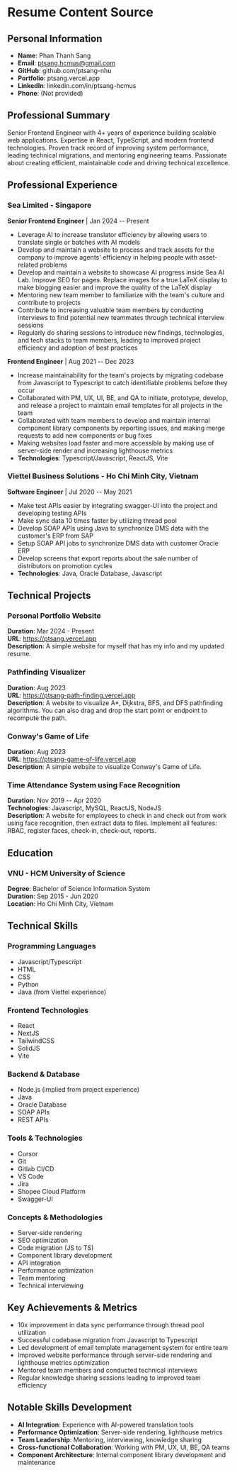 # Resume Content Source

## Personal Information
- **Name**: Phan Thanh Sang
- **Email**: ptsang.hcmus@gmail.com
- **GitHub**: github.com/ptsang-nhu
- **Portfolio**: ptsang.vercel.app
- **LinkedIn**: linkedin.com/in/ptsang-hcmus
- **Phone**: (Not provided)

## Professional Summary
Senior Frontend Engineer with 4+ years of experience building scalable web applications. Expertise in React, TypeScript, and modern frontend technologies. Proven track record of improving system performance, leading technical migrations, and mentoring engineering teams. Passionate about creating efficient, maintainable code and driving technical excellence.

## Professional Experience

### Sea Limited - Singapore
**Senior Frontend Engineer** | Jan 2024 -- Present
- Leverage AI to increase translator efficiency by allowing users to translate single or batches with AI models
- Develop and maintain a website to process and track assets for the company to improve agents' efficiency in helping people with asset-related problems
- Develop and maintain a website to showcase AI progress inside Sea AI Lab. Improve SEO for pages. Replace images for a true LaTeX display to make blogging easier and improve the quality of the LaTeX display
- Mentoring new team member to familiarize with the team's culture and contribute to projects
- Contribute to increasing valuable team members by conducting interviews to find potential new teammates through technical interview sessions
- Regularly do sharing sessions to introduce new findings, technologies, and tech stacks to team members, leading to improved project efficiency and adoption of best practices

**Frontend Engineer** | Aug 2021 -- Dec 2023
- Increase maintainability for the team's projects by migrating codebase from Javascript to Typescript to catch identifiable problems before they occur
- Collaborated with PM, UX, UI, BE, and QA to initiate, prototype, develop, and release a project to maintain email templates for all projects in the team
- Collaborated with team members to develop and maintain internal component library components by reporting issues, and making merge requests to add new components or bug fixes
- Making websites load faster and more accessible by making use of server-side render and increasing lighthouse metrics
- **Technologies**: Typescript/Javascript, ReactJS, Vite

### Viettel Business Solutions - Ho Chi Minh City, Vietnam
**Software Engineer** | Jul 2020 -- May 2021
- Make test APIs easier by integrating swagger-UI into the project and developing testing APIs
- Make sync data 10 times faster by utilizing thread pool
- Develop SOAP APIs using Java to synchronize DMS data with the customer's ERP from SAP
- Setup SOAP API jobs to synchronize DMS data with customer Oracle ERP
- Develop screens that export reports about the sale number of distributors on promotion cycles
- **Technologies**: Java, Oracle Database, Javascript

## Technical Projects

### Personal Portfolio Website
**Duration**: Mar 2024 - Present  
**URL**: https://ptsang.vercel.app  
**Description**: A simple website for myself that has my info and my updated resume.

### Pathfinding Visualizer
**Duration**: Aug 2023  
**URL**: https://ptsang-path-finding.vercel.app  
**Description**: A website to visualize A*, Dijkstra, BFS, and DFS pathfinding algorithms. You can also drag and drop the start point or endpoint to recompute the path.

### Conway's Game of Life
**Duration**: Aug 2023  
**URL**: https://ptsang-game-of-life.vercel.app  
**Description**: A simple website to visualize Conway's Game of Life.

### Time Attendance System using Face Recognition
**Duration**: Nov 2019 -- Apr 2020  
**Technologies**: Javascript, MySQL, ReactJS, NodeJS  
**Description**: A website for employees to check in and check out from work using face recognition, then extract data to files. Implement all features: RBAC, register faces, check-in, check-out, reports.

## Education

### VNU - HCM University of Science
**Degree**: Bachelor of Science Information System  
**Duration**: Sep 2015 - Jun 2020  
**Location**: Ho Chi Minh City, Vietnam

## Technical Skills

### Programming Languages
- Javascript/Typescript
- HTML
- CSS
- Python
- Java (from Viettel experience)

### Frontend Technologies
- React
- NextJS
- TailwindCSS
- SolidJS
- Vite

### Backend & Database
- Node.js (implied from project experience)
- Java
- Oracle Database
- SOAP APIs
- REST APIs

### Tools & Technologies
- Cursor
- Git
- Gitlab CI/CD
- VS Code
- Jira
- Shopee Cloud Platform
- Swagger-UI

### Concepts & Methodologies
- Server-side rendering
- SEO optimization
- Code migration (JS to TS)
- Component library development
- API integration
- Performance optimization
- Team mentoring
- Technical interviewing

## Key Achievements & Metrics
- 10x improvement in data sync performance through thread pool utilization
- Successful codebase migration from Javascript to Typescript
- Led development of email template management system for entire team
- Improved website performance through server-side rendering and lighthouse metrics optimization
- Mentored team members and conducted technical interviews
- Regular knowledge sharing sessions leading to improved team efficiency

## Notable Skills Development
- **AI Integration**: Experience with AI-powered translation tools
- **Performance Optimization**: Server-side rendering, lighthouse metrics
- **Team Leadership**: Mentoring, interviewing, knowledge sharing
- **Cross-functional Collaboration**: Working with PM, UX, UI, BE, QA teams
- **Component Architecture**: Internal component library development and maintenance
